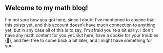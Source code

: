 ## Welcome to my math blog!

I'm not sure how you got here, since I doubt I've mentioned to anyone that this exists yet, and this account doesn't have much connection to anything yet, but in any case all of this is to say, I'm afraid you're a bit early: I don't have any math content for you yet. But here, have a cookie for your troubles (🍪), and feel free to come back a bit later, and I might have something for you.
